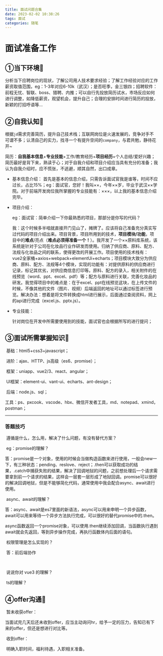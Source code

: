 ```yaml
---
title: 面试问题合集
date: 2023-02-02 10:38:26
tags: 面试
categories: 随笔
---
```


# 面试准备工作

## ①当下环境🐣

​	分析当下应聘岗位的现状，了解公司用人技术要求经验；了解工作经验对应的工作薪资取值范围，eg：1-3年对应6-10k（武汉）；是否旺季，金三银四；招聘软件：前程无忧、智联、boss、猎聘、内推；可以自行先投放简历试水，市场反应如何进行调整，如降低薪资，观望机会，提升自己；合理的安排时间进行简历的投放，新颖的打招呼语等...

<!-- more -->

## ②自我认知🐤

​	根据`jd`需求完善简历，提升自己技术栈；互联网岗位是火速发展的，竞争对手不可谓不多；认清自己的实力，找寻一个有提升空间的`company`，与君共勉，静待花开~

​	简历：**自我基本信息**+**专业技能**+工作/教育经历+**项目经历**+个人总结/爱好兴趣；简历最好是背下来，熟读于心；对于自我介绍和项目介绍应当具有充分的准备；我认为自我介绍时，应不慌张，不逃避，顺其自然，出口成章。

- 基本信息介绍：
  首先是基本的信息介绍，只需告诉面试官我是谁等，时间不应过长，占比15%；eg：面试官，您好！我叫××，今年××岁，毕业于武汉××学院。对于前端开发岗位我所掌握的专业技能有：×××，以上我的基本信息介绍完毕。

- 项目介绍：

  eg：面试官：简单介绍一下你最熟悉的项目，那部分是你写的代码？

  我：这个时候多半咱就直接开门见山了，摊牌了。应该将自己准备充分真实写过代码的项目介绍出来。项目背景，项目所用到的技术，**项目模块/功能**，项目中的**难点**/亮点（**难点必须得准备一个！**）。我开发了一个××原料库系统，该系统是针对于公司在化妆品行业作研发而使用。归纳了供应商、原料、配方、法规与化妆品之间的联系，使得更改的开展工作。项目使用的技术栈有：vue2全家桶+axios+webpack+elementUi+echarts；项目模块大致分为供应商、原料、配方、法规等4个模块，实现的功能有：对提供原料的供应商进行记录，标记其优劣，对供应商信息打印等。原料、配方的录入，相关附件的在线预览（word、ppt、excel、pdf）等；配方与原料进行关联，完善化妆品的研发。我觉得项目中的难点是：在于excel、ppt在线预览这块，在上传文件的时候，不像其他的文件（图片、视频）后端返回的地址可以通过标签进行预览。解决办法：想着是将文件转换成html进行展示，后面通过查阅资料，网上的api进行完成（excel.js、pptx.js）。

- 专业技能：

  针对岗位在开发中所需要使用到的技能，面试官也会根据所写的进行提问；

## ③面试所需掌握知识🐥

​	基础：html5+css3+javascript；

​	进阶：ajax、HTTP、js高级（es6、promise）；

​	框架：uniapp、vue2/3、react、angular；

​	UI框架：element-ui、vant-ui、echarts、ant-design；

​	后端：node.js、sql；

​	工具：ps、pxcook、vscode、hbx、微信开发者工具，md、notepad、xmind，postman；

------

### 答题技巧

​	遵循是什么，怎么用，解决了什么问题，有没有替代方案？

​	eg：promise的理解？

​	答：promise是一个对象，使用的时候会当做构造函数来进行使用，一般会new一下，有三种状态：pending、reslove、reject；.then可以获取成功的结果，.catch中捕获失败的结果，解决了回调地狱的问题，之前想处理后一个请求需要拿到前一个请求的结果，这样会一层套一层形成了地狱回调。promise可以很好的解决回调地狱，但是不能够简化代码，通常使用中我会配合async、await进行使用。

​	async、await的理解？

​	答：async、await是es7里面的新语法，async可以用来申明一个异步函数，await可以用来等待一个异步方法执行完成，可以很好的替代promise中的.then。

async函数返回一个promise对象，可以使用.then继续添加回调，当函数执行遇到await就会先返回，等到异步操作完成，再执行函数体内后面的语句。

​	权限管理是怎么实现的？

​	答：前后端协作

​	<pic>

​	说说你对 vue3 的理解？

​	ts的理解？

## ④offer沟通🦅

​	暂未收获offer：

​	当面试完几天后还未收到offer，应当主动询问hr，给予一定的压力，告知已有下来的offer，但还是想进行对比等。	

​	收到offer：

​	明确入职时间，福利待遇，入职相关准备。

